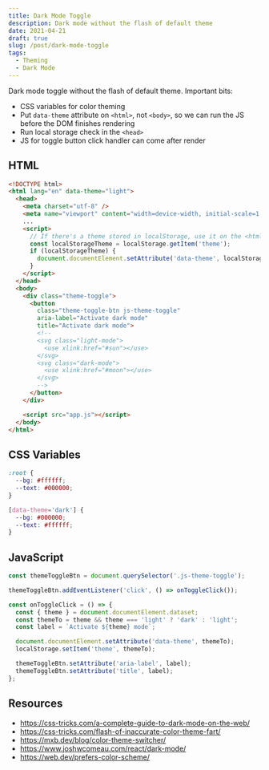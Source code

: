 ```yaml
---
title: Dark Mode Toggle
description: Dark mode without the flash of default theme
date: 2021-04-21
draft: true
slug: /post/dark-mode-toggle
tags:
  - Theming
  - Dark Mode
---
```


Dark mode toggle without the flash of default theme. Important bits:

- CSS variables for color theming
- Put `data-theme` attribute on `<html>`, not `<body>`, so we can run the JS before the DOM finishes rendering
- Run local storage check in the `<head>`
- JS for toggle button click handler can come after render

## HTML

```html
<!DOCTYPE html>
<html lang="en" data-theme="light">
  <head>
    <meta charset="utf-8" />
    <meta name="viewport" content="width=device-width, initial-scale=1.0" />
    ...
    <script>
      // If there's a theme stored in localStorage, use it on the <html>
      const localStorageTheme = localStorage.getItem('theme');
      if (localStorageTheme) {
        document.documentElement.setAttribute('data-theme', localStorageTheme);
      }
    </script>
  </head>
  <body>
    <div class="theme-toggle">
      <button
        class="theme-toggle-btn js-theme-toggle"
        aria-label="Activate dark mode"
        title="Activate dark mode">
        <!--
        <svg class="light-mode">
          <use xlink:href="#sun"></use>
        </svg>
        <svg class="dark-mode">
          <use xlink:href="#moon"></use>
        </svg>
        -->
      </button>
    </div>

    <script src="app.js"></script>
  </body>
</html>
```

## CSS Variables

```css
:root {
  --bg: #ffffff;
  --text: #000000;
}

[data-theme='dark'] {
  --bg: #000000;
  --text: #ffffff;
}
```

## JavaScript

```js:title=app.js
const themeToggleBtn = document.querySelector('.js-theme-toggle');

themeToggleBtn.addEventListener('click', () => onToggleClick());

const onToggleClick = () => {
  const { theme } = document.documentElement.dataset;
  const themeTo = theme && theme === 'light' ? 'dark' : 'light';
  const label = `Activate ${theme} mode`;

  document.documentElement.setAttribute('data-theme', themeTo);
  localStorage.setItem('theme', themeTo);

  themeToggleBtn.setAttribute('aria-label', label);
  themeToggleBtn.setAttribute('title', label);
};
```

## Resources

- <https://css-tricks.com/a-complete-guide-to-dark-mode-on-the-web/>
- <https://css-tricks.com/flash-of-inaccurate-color-theme-fart/>
- <https://mxb.dev/blog/color-theme-switcher/>
- <https://www.joshwcomeau.com/react/dark-mode/>
- <https://web.dev/prefers-color-scheme/>
